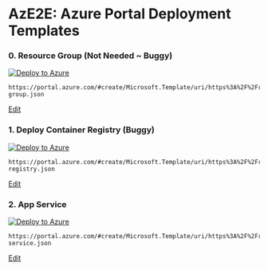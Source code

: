 # AzE2E: Azure Portal Deployment Templates

### 0. Resource Group (Not Needed ~ Buggy)
[![Deploy to Azure](https://aka.ms/deploytoazurebutton)](https://portal.azure.com/#create/Microsoft.Template/uri/https%3A%2F%2Fraw.githubusercontent.com%2FChandraVijayDubey%2Faze2e%2Fmaster%2Fresource-group.json)
```
https://portal.azure.com/#create/Microsoft.Template/uri/https%3A%2F%2Fraw.githubusercontent.com%2FChandraVijayDubey%2Faze2e%2Fmaster%2Fresource-group.json
```
[Edit](resource-group.json)

### 1. Deploy Container Registry (Buggy)
[![Deploy to Azure](https://aka.ms/deploytoazurebutton)](https://portal.azure.com/#create/Microsoft.Template/uri/https%3A%2F%2Fraw.githubusercontent.com%2FChandraVijayDubey%2Faze2e%2Fmaster%2Fcontainer-registry.json)
```
https://portal.azure.com/#create/Microsoft.Template/uri/https%3A%2F%2Fraw.githubusercontent.com%2FChandraVijayDubey%2Faze2e%2Fmaster%2Fcontainer-registry.json
```
[Edit](container-registry.json)

### 2. App Service
[![Deploy to Azure](https://aka.ms/deploytoazurebutton)](https://portal.azure.com/#create/Microsoft.Template/uri/https%3A%2F%2Fraw.githubusercontent.com%2FChandraVijayDubey%2Faze2e%2Fmaster%2Fapp-service.json)
```
https://portal.azure.com/#create/Microsoft.Template/uri/https%3A%2F%2Fraw.githubusercontent.com%2FChandraVijayDubey%2Faze2e%2Fmaster%2Fapp-service.json
```
[Edit](app-service.json)

